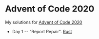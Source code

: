 # Advent of Code 2020

My solutions for [Advent of Code 2020](https://adventofcode.com/2020)

* Day 1 -- "Report Repair". [Rust](Rust/src/day1.rs)

